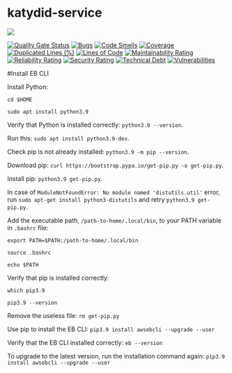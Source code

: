 # katydid-service

![](https://github.com/code-sherpas/katydid-service/workflows/Push%20to%20main/badge.svg)

[![Quality Gate Status](https://sonarcloud.io/api/project_badges/measure?project=code-sherpas_katydid-service&metric=alert_status)](https://sonarcloud.io/dashboard?id=code-sherpas_katydid-service)
[![Bugs](https://sonarcloud.io/api/project_badges/measure?project=code-sherpas_katydid-service&metric=bugs)](https://sonarcloud.io/dashboard?id=code-sherpas_katydid-service)
[![Code Smells](https://sonarcloud.io/api/project_badges/measure?project=code-sherpas_katydid-service&metric=code_smells)](https://sonarcloud.io/dashboard?id=code-sherpas_katydid-service)
[![Coverage](https://sonarcloud.io/api/project_badges/measure?project=code-sherpas_katydid-service&metric=coverage)](https://sonarcloud.io/dashboard?id=code-sherpas_katydid-service)
[![Duplicated Lines (%)](https://sonarcloud.io/api/project_badges/measure?project=code-sherpas_katydid-service&metric=duplicated_lines_density)](https://sonarcloud.io/dashboard?id=code-sherpas_katydid-service)
[![Lines of Code](https://sonarcloud.io/api/project_badges/measure?project=code-sherpas_katydid-service&metric=ncloc)](https://sonarcloud.io/dashboard?id=code-sherpas_katydid-service)
[![Maintainability Rating](https://sonarcloud.io/api/project_badges/measure?project=code-sherpas_katydid-service&metric=sqale_rating)](https://sonarcloud.io/dashboard?id=code-sherpas_katydid-service)
[![Reliability Rating](https://sonarcloud.io/api/project_badges/measure?project=code-sherpas_katydid-service&metric=reliability_rating)](https://sonarcloud.io/dashboard?id=code-sherpas_katydid-service)
[![Security Rating](https://sonarcloud.io/api/project_badges/measure?project=code-sherpas_katydid-service&metric=security_rating)](https://sonarcloud.io/dashboard?id=code-sherpas_katydid-service)
[![Technical Debt](https://sonarcloud.io/api/project_badges/measure?project=code-sherpas_katydid-service&metric=sqale_index)](https://sonarcloud.io/dashboard?id=code-sherpas_katydid-service)
[![Vulnerabilities](https://sonarcloud.io/api/project_badges/measure?project=code-sherpas_katydid-service&metric=vulnerabilities)](https://sonarcloud.io/dashboard?id=code-sherpas_katydid-service)

#Install EB CLI

Install Python:
```
cd $HOME

sudo apt install python3.9
```
Verify that Python is installed correctly: `python3.9 --version`.

Run this: `sudo apt install python3.9-dev`.

Check pip is not already installed: `python3.9 -m pip --version`.

Download pip: `curl https://bootstrap.pypa.io/get-pip.py -o get-pip.py`.

Install pip: `python3.9 get-pip.py`.

In case of `ModuleNotFoundError: No module named 'distutils.util'` error, run `sudo apt-get install python3-distutils` 
and retry `python3.9 get-pip.py`.

Add the executable path, `/path-to-home/.local/bin`, to your PATH variable in `.bashrc` file:

`export PATH=$PATH:/path-to-home/.local/bin`

`source .bashrc`

`echo $PATH`

Verify that pip is installed correctly:

```
which pip3.9

pip3.9 --version
```
Remove the useless file: `rm get-pip.py`

Use pip to install the EB CLI: `pip3.9 install awsebcli --upgrade --user`

Verify that the EB CLI installed correctly: `eb --version`

To upgrade to the latest version, run the installation command again: `pip3.9 install awsebcli --upgrade --user`